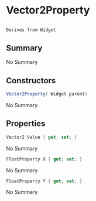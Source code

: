 # Vector2Property

## 
```c#
Derives from Widget
```

## Summary

No Summary
## Constructors

```c#
Vector2Property( Widget parent) 
```
No Summary
## Properties

```c#
Vector2 Value { get; set; } 
```
No Summary
```c#
FloatProperty X { get; set; } 
```
No Summary
```c#
FloatProperty Y { get; set; } 
```
No Summary
